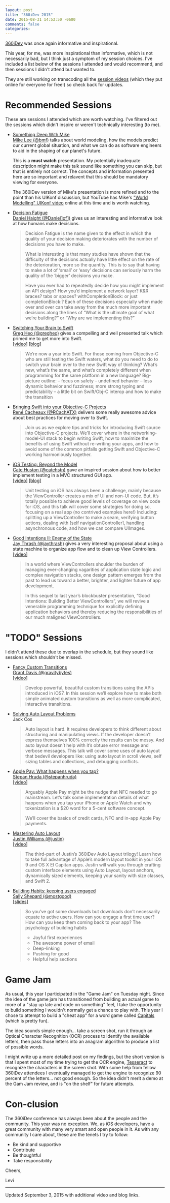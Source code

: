```yaml
---
layout: post
title: "360iDev 2015"
date: 2015-08-31 14:53:50 -0600
comments: false
categories: 
---
```

[360iDev](http://360idev.com) was once again informative and inspirational.

This year, for me, was more inspirational than informative, which is not necessarily bad, but I think just a symptom of my session choices. I've included a list below of the sessions I attended and would recommend, and then sessions I didn't attend but wanted to.

They are still working on transcoding all the [session videos](http://vimeopro.com/360conferences/360idev-2015/) (which they put online for everyone for free!) so check back for updates.

# Recommended Sessions

These are sessions I attended which are worth watching. I've filtered out the sessions which didn't inspire or weren't technically interesting (to me).

* [Something Deep With Mike](http://360idev.com/sessions/something-deep-with-mike/)  
[Mike Lee (@bmf)](https://twitter.com/bmf) talks about world modeling, how the models predict our current global situation, and what we can do as software engineers to aid in the shaping of our planet's future.  

	This is a **must watch** presentation. My potentially inadequate description might make this talk sound like something you can skip, but that is entirely not correct. The concepts and information presented here are so important and relavent that this should be mandatory viewing for everyone.
  
	The 360iDev version of Mike's presentation is more refined and to the point than his UIKonf discussion, but YouTube has Mike's ["World Modelling" UIKonf video](https://www.youtube.com/watch?v=SDZkKvC8r40) online at this time and is worth watching.

* [Decision Fatigue](http://360idev.com/sessions/decision-fatigue/)  
[Daniel Haight (@Daniel1of1)](https://twitter.com/Daniel1of1) gives us an interesting and informative look at how humans make decisions.

	> Decision Fatigue is the name given to the effect in which the quality of your decision making deteriorates with the number of decisions you have to make.
	> 
	> What is interesting is that many studies have shown that the difficulty of the decisions actually have little effect on the rate of the deterioration, more so the quantity. This is to say that having to make a lot of ‘small’ or ‘easy’ decisions can seriously harm the quality of the ‘bigger’ decisions you make.
	> 
	> Have you ever had to repeatedly decide how you might implement an API design? How you’d implement a network layer? K&R braces? tabs or spaces? withCompletionBlock: or just completionBlock:? Each of these decisions especially when made over and over can take away from the much more important decisions along the lines of “What is the ultimate goal of what we’re building?” or “Why are we implementing this?”

* [Switching Your Brain to Swift](http://360idev.com/sessions/200-switching-your-brain-to-swift/)  
[Greg Heo (@gregheo)](https://twitter.com/gregheo) gives a compelling and well presented talk which primed me to get more into Swift.  
[[video]](http://vimeopro.com/360conferences/360idev-2015/video/137530879) [[blog]](http://gregheo.com/blog/switching-your-brain-to-swift/)  
	> We’re now a year into Swift. For those coming from Objective-C who are still testing the Swift waters, what do you need to do to switch your brain over to the new Swift way of thinking? What’s new, what’s the same, and what’s completely different when programming for the same platform in a new language?
	> Big-picture outline:
	> – focus on safety
	> – undefined behavior
	> – less dynamic behavior and fuzziness; more strong typing and predictability
	> – a little bit on Swift/Obj-C interop and how to make the transition
 
* [Bringing Swift into your Objective-C Projects](http://360idev.com/sessions/200-bringing-swift-into-your-objective-c-projects/)  
[René Cacheaux (@RCachATX)](https://twitter.com/RCachATX) delivers some really awesome advice about best practices for moving over to Swift.

	> Join us as we explore tips and tricks for introducing Swift source into Objective-C projects. We’ll cover where in the networking-model-UI stack to begin writing Swift, how to maximize the benefits of using Swift without re-writing your apps, and how to avoid some of the common pitfalls getting Swift and Objective-C working harmoniously together.

* [iOS Testing: Beyond the Model](http://360idev.com/sessions/300-ios-testing-beyond-the-model/)  
[Cate Huston (@catehstn)](https://twitter.com/catehstn) gave an inspired session about how to better implement testing in a MVC structured GUI app.  
[[video]](https://vimeopro.com/360conferences/360idev-2015/video/138025340) [[blog]](http://www.catehuston.com/blog/2015/04/15/launching-ios-unit-testing-beyond-the-model/)  
	> Unit testing on iOS has always been a challenge, mainly because the ViewController creates a mix of UI and non-UI code. But, it’s totally possible to achieve good levels of coverage on view code for iOS, and this talk will cover some strategies for doing so, focusing on a real app (no contrived examples here!) Including: splitting up a ViewController to make a seam, verifying button actions, dealing with [self navigationController], handling asynchronous code, and how we can compare UIImages.


* [Good Intentions II: Enemy of the State](http://360idev.com/sessions/200-good-intentions-ii-enemy-of-the-state/)  
[Jay Thrash (@jaythrash)](https://twitter.com/jaythrash) gives a very interesting proposal about using a state machine to organize app flow and to clean up View Controllers.  
[[video]](https://vimeopro.com/360conferences/360idev-2015/video/138034525)  

	> In a world where ViewControllers shoulder the burden of managing ever-changing vagarities of application state logic and complex navigation stacks, one design pattern emerges from the past to lead us toward a better, brighter, and lighter future of app development.
	> 
	> In this sequel to last year’s blockbuster presentation, “Good Intentions: Building Better ViewControllers”, we will revive a venerable programming technique for explicitly defining application behaviors and thereby reducing the responsibilities of our much maligned ViewControllers.

# "TODO" Sessions

I didn't attend these due to overlap in the schedule, but they sound like sessions which shouldn't be missed.

* [Fancy Custom Transitions](http://360idev.com/sessions/200-fancy-custom-transitions/)  
[Grant Davis (@gravitybytes)](https://twitter.com/GravityBytes)  
[[video]](http://vimeopro.com/360conferences/360idev-2015/video/137519217)  

	> Develop powerful, beautiful custom transitions using the APIs introduced in iOS7. In this session we’ll explore how to make both simple animated custom transitions as well as more complicated, interactive transitions.

* [Solving Auto Layout Problems](http://360idev.com/sessions/300-solving-auto-layout-problems/)  
Jack Cox

	> Auto layout is hard. It requires developers to think different about structuring and manipulating views. If the developer doesn’t express themselves 100% correctly the results can be messy. And auto layout doesn’t help with it’s obtuse error message and verbose messages. This talk will cover some uses of auto layout that bedevil developers like: using auto layout in scroll views, self sizing tables and collections, and debugging conflicts.

* [Apple Pay: What happens when you tap?](http://360idev.com/sessions/100-apple-pay-what-happens-when-you-tap/)  
[Stepan Hruda (@stepanhruda)](https://twitter.com/stepanhruda)  
[[video]](http://vimeopro.com/360conferences/360idev-2015/video/137558116)  

	> Arguably Apple Pay might be the nudge that NFC needed to go mainstream. Let’s talk some implementation details of what happens when you tap your iPhone or Apple Watch and why tokenization is a $20 word for a 5-cent software concept.
	> 
	> We’ll cover the basics of credit cards, NFC and in-app Apple Pay payments.

* [Mastering Auto Layout](http://360idev.com/sessions/mastering-auto-layout/)  
[Justin Williams (@justin)](https://twitter.com/justin)  
[[video]](http://vimeopro.com/360conferences/360idev-2015/video/137550517)

	> The third-part of Justin’s 360iDev Auto Layout trilogy! Learn how to take full advantage of Apple’s modern layout toolkit in your iOS 9 and OS X El Capitan apps. Justin will walk you through crafting custom interface elements using Auto Layout, layout anchors, dynamically sized elements, keeping your sanity with size classes, and Swift 2.

* [Building Habits: keeping users engaged](http://360idev.com/sessions/200-building-habits-keeping-users-engaged/)  
[Sally Shepard (@mostgood)](https://twitter.com/mostgood)  
[[slides]](http://www.slideshare.net/mostgood/building-habits-keeping-users-engaged)  

	> So you’ve got some downloads but downloads don’t necessarily equate to active users. How can you engage a first time user? How can you keep them coming back to your app?
The psychology of building habits
	> 
	> * Joyful first experiences
	> * The awesome power of email
	> * Deep-linking
	> * Pushing for good
	> * Helpful help sections

# Game Jam

As usual, this year I participated in the "Game Jam" on Tuesday night. Since the idea of the game jam has transitioned from building an actual game to more of a "stay up late and code on something" feel, I take the opportunity to build something I wouldn't normally get a chance to play with. This year I chose to attempt to build a "cheat app" for a word game called [Capitals](https://itunes.apple.com/us/app/capitals-free-word-battle/id968456900?mt=8) (which is pretty fun).

The idea sounds simple enough... take a screen shot, run it through an Optical Character Recognition (OCR) process to identify the available letters, then pass those letters into an anagram algorithm to produce a list of possible words.

I might write up a more detailed post on my findings, but the short version is that I spent most of my time trying to get the OCR engine, [Tesseract](https://github.com/tesseract-ocr/tesseract) to recognize the characters in the screen shot. With some help from fellow 360iDev attendees I eventually managed to get the engine to recognize 90 percent of the letters... not good enough. So the idea didn't merit a demo at the Gam Jam review, and is "on the shelf" for future attempts.

# Con-clusion

The 360iDev conference has always been about the people and the community. This year was no exception. We, as iOS developers, have a great community with many very smart and open people in it. As with any community I care about, these are the tenets I try to follow:

* Be kind and supportive
* Contribute
* Be thoughtful
* Take responsibility

Cheers,

Levi

---
Updated September 3, 2015 with additional video and blog links. 